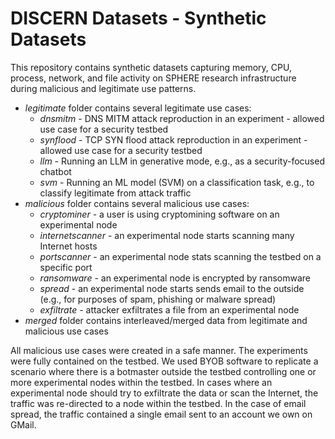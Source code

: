 # DISCERN Datasets - Synthetic Datasets

This repository contains synthetic datasets capturing
memory, CPU, process, network, and file activity on SPHERE
research infrastructure during malicious and legitimate use patterns.

- *legitimate* folder contains several legitimate use cases:
  - *dnsmitm* - DNS MITM attack reproduction in an experiment - allowed use case for a security testbed
  - *synflood* - TCP SYN flood attack reproduction in an experiment - allowed use case for a security testbed
  - *llm* - Running an LLM in generative mode, e.g., as a security-focused chatbot
  - *svm* - Running an ML model (SVM) on a classification task, e.g., to classify legitimate from attack traffic
- *malicious* folder contains several malicious use cases:
  - *cryptominer* - a user is using cryptomining software on an experimental node
  - *internetscanner* - an experimental node starts scanning many Internet hosts
  - *portscanner* - an experimental node stats scanning the testbed on a specific port
  - *ransomware* - an experimental node is encrypted by ransomware
  - *spread* - an experimental node starts sends email to the outside (e.g., for purposes of spam, phishing or malware spread)
  - *exfiltrate* - attacker exfiltrates a file from an experimental node 	       
- *merged* folder contains interleaved/merged data from legitimate and
malicious use cases

All malicious use cases were created in a safe manner. The experiments were fully
contained on the testbed. We used BYOB software to replicate a scenario where there
is a botmaster outside the testbed controlling one or more experimental nodes within
the testbed. In cases where an experimental node should try to exfiltrate the data
or scan the Internet, the traffic was re-directed to a node within the testbed. In
the case of email spread, the traffic contained a single email sent to an account we
own on GMail. 